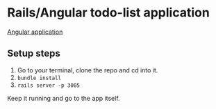 # Rails/Angular todo-list application
[Angular application](https://github.com/youssef1337/todo_app_angular)

## Setup steps
1. Go to your terminal, clone the repo and cd into it.
2. `bundle install`
3. `rails server -p 3005`

Keep it running and go to the app itself.

